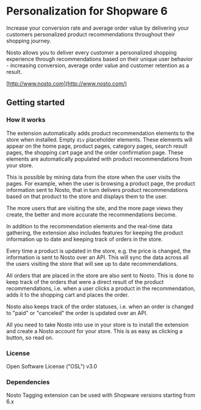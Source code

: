 # Personalization for Shopware 6

Increase your conversion rate and average order value by delivering your customers personalized product recommendations throughout their shopping journey.

Nosto allows you to deliver every customer a personalized shopping experience through recommendations based on their unique user behavior - increasing conversion, average order value and customer retention as a result.

[http://www.nosto.com](http://www.nosto.com/)

## Getting started

### How it works

The extension automatically adds product recommendation elements to the store when installed. Empty `div` placeholder elements. These elements will appear on the home page, product pages, category pages, search result pages, the shopping cart page and the order confirmation page. These elements are automatically populated with product recommendations from your store.

This is possible by mining data from the store when the user visits the pages. For example, when the user is browsing a product page, the product information sent to Nosto, that in turn delivers product recommendations based on that product to the store and displays them to the user.

The more users that are visiting the site, and the more page views they create, the better and more accurate the recommendations become.

In addition to the recommendation elements and the real-time data gathering, the extension also includes features for keeping the product information up to date and keeping track of orders in the store.

Every time a product is updated in the store, e.g. the price is changed, the information is sent to Nosto over an API. This will sync the data across all the users visiting the store that will see up to date recommendations.

All orders that are placed in the store are also sent to Nosto. This is done to keep track of the orders that were a direct result of the product recommendations, i.e. when a user clicks a product in the recommendation, adds it to the shopping cart and places the order.

Nosto also keeps track of the order statuses, i.e. when an order is changed to "paid" or "canceled" the order is updated over an API.

All you need to take Nosto into use in your store is to install the extension and create a Nosto account for your store. This is as easy as clicking a button, so read on.

### License

Open Software License \("OSL"\) v3.0

### Dependencies

Nosto Tagging extension can be used with Shopware versions starting from 6.x

